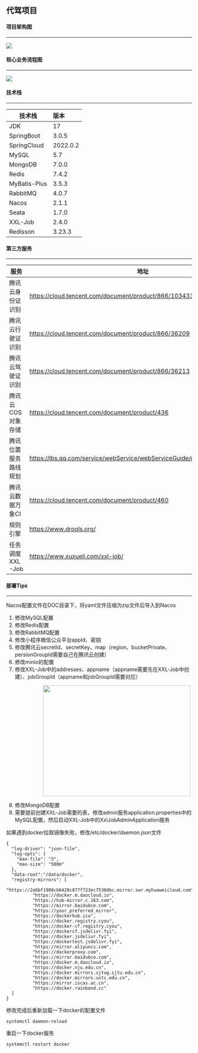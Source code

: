 
## **代驾项目**


#### **项目架构图**
-----------------------------------------------------------------------------------------------
![](doc/架构图.jpg)

#### **核心业务流程图**
-----------------------------------------------------------------------------------------------
![](doc/代驾核心业务流程图.png)
#### **技术栈**
-----------------------------------------------------------------------------------------------

| 技术栈           | 版本 |
|---------------|:--|
| JDK           | 17 |
| SpringBoot    | 3.0.5 |
| SpringCloud   | 2022.0.2 |
| MySQL         | 5.7 |
| MongoDB       | 7.0.0 |
| Redis         | 7.4.2 |
| MyBatis-Plus  | 3.5.3 |
| RabbitMQ      | 4.0.7 |
| Nacos         | 2.1.1 |
| Seata         | 1.7.0 |
| XXL-Job         | 2.4.0 |
| Redisson         | 3.23.3 |


#### **第三方服务**
-----------------------------------------------------------------------------------------------

| 服务          | 地址  |
|-------------|-----|
| 腾讯云身份证识别    | https://cloud.tencent.com/document/product/866/103433    |
| 腾讯云行驶证识别    | https://cloud.tencent.com/document/product/866/36209    |
| 腾讯云驾驶证识别    | https://cloud.tencent.com/document/product/866/36213    |
| 腾讯云COS对象存储  | https://cloud.tencent.com/document/product/436    |
| 腾讯位置服务路线规划  | https://lbs.qq.com/service/webService/webServiceGuide/route/webServiceRoute    |
| 腾讯云数据万象CI   | https://cloud.tencent.com/document/product/460    |
| 规则引擎        | https://www.drools.org/    |
| 任务调度XXL-Job | https://www.xuxueli.com/xxl-job/    |

#### **部署Tips**
-----------------------------------------------------------------------------------------------
Nacos配置文件在DOC目录下，将yaml文件压缩为zip文件后导入到Nacos
1. 修改MySQL配置 
2. 修改Redis配置 
3. 修改RabbitMQ配置 
4. 修改小程序微信公众平台appId、密钥 
5. 修改腾讯云secretId、secretKey、map（region、bucketPrivate、persionGroupId需要自己在腾讯云创建） 
6. 修改minio的配置 
7. 修改XXL-Job中的addresses、appname（appname需要先在XXL-Job中创建）、jobGroupId（appname和jobGroupId需要对应）

<img height="300" src="doc/xxl-job执行器.png" width="400" style="margin-left: 100px"/>

8. 修改MongoDB配置
9. 需要提前创建XXL-Job需要的表，修改admin服务application.properties中的MySQL配置，然后启动XXL-Job中的XxlJobAdminApplication服务



如果遇到docker拉取镜像失败，修改/etc/docker/daemon.json文件
```shell
{
  "log-driver": "json-file",
  "log-opts": {
    "max-file": "3",
    "max-size": "500m"
  },
  "data-root":"/data/docker",
  "registry-mirrors": [
    "https://2a6bf1988cb6428c877f723ec7530dbc.mirror.swr.myhuaweicloud.com",
          "https://docker.m.daocloud.io",
          "https://hub-mirror.c.163.com",
          "https://mirror.baidubce.com",
          "https://your_preferred_mirror",
          "https://dockerhub.icu",
          "https://docker.registry.cyou",
          "https://docker-cf.registry.cyou",
          "https://dockercf.jsdelivr.fyi",
          "https://docker.jsdelivr.fyi",
          "https://dockertest.jsdelivr.fyi",
          "https://mirror.aliyuncs.com",
          "https://dockerproxy.com",
          "https://mirror.baidubce.com",
          "https://docker.m.daocloud.io",
          "https://docker.nju.edu.cn",
          "https://docker.mirrors.sjtug.sjtu.edu.cn",
          "https://docker.mirrors.ustc.edu.cn",
          "https://mirror.iscas.ac.cn",
          "https://docker.rainbond.cc"
  ]
}

```
修改完成后重新加载一下docker的配置文件
```linux
systemctl daemon-reload
```
重启一下docker服务
```linux
systemctl restart docker
```

